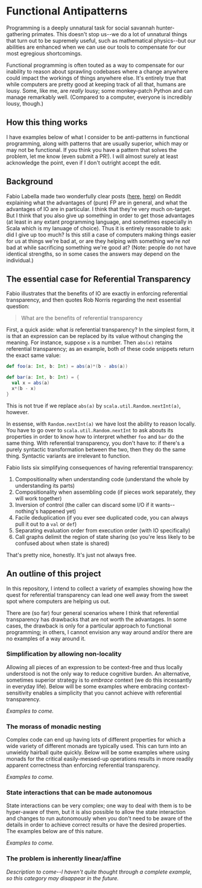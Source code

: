 # Functional Antipatterns

Programming is a deeply unnatural task for social savannah hunter-gathering primates.  This
doesn't stop us--we do a lot of unnatural things that turn out to be supremely useful, such
as mathematical physics--but our abilities are enhanced when we can use our tools to
compensate for our most egregious shortcomings.

Functional programming is often touted as a way to compensate for our inability to reason
about sprawling codebases where a change anywhere could impact the workings of things anywhere
else.  It's entirely true that while computers are pretty good at keeping track of all that,
humans are lousy.  Some, like me, are _really_ lousy; some monkey-patch Python and can manage
remarkably well.  (Compared to a computer, everyone is incredibly lousy, though.)

## How this thing works

I have examples below of what I consider to be anti-patterns in functional programming,
along with patterns that are usually superior, which may or may not be functional.  If
you think you have a pattern that solves the problem, let me know (even submit a PR!).
I will almost surely at least acknowledge the point, even if I don't outright accept the edit.

## Background

Fabio Labella made two wonderfully clear posts ([here](https://www.reddit.com/r/scala/comments/8ygjcq/can_someone_explain_to_me_the_benefits_of_io/e2jfp9b/),
[here](https://www.reddit.com/r/scala/comments/8ygjcq/can_someone_explain_to_me_the_benefits_of_io/e2jfrg8/))
on Reddit explaining what the advantages of (pure) FP are in general, and what the advantages
of IO are in particular.  I think that they're very much on-target.  But I think that you also
give up something in order to get those advantages (at least in any extant programming language,
and sometimes especially in Scala which is my lanuage of choice).  Thus it is entirely reasonable
to ask: did I give up too much?  Is this still a case of computers making things easier for us at things
we're bad at, or are they helping with something we're _not_ bad at while sacrificing
something we're good at?  (Note: people do not have identical strengths, so in some cases the
answers may depend on the individual.)

## The essential case for Referential Transparency

Fabio illustrates that the benefits of IO are exactly in enforcing referential
transparency, and then quotes Rob Norris regarding the next essential question:

> What are the benefits of referential transparency

First, a quick aside: what _is_ referential transparency?  In the simplest form,
it is that an expression can be replaced by its value without changing the meaning.
For instance, suppose `x` is a number.  Then `abs(x)` retains referential transparency;
as an example, both of these code snippets return the exact same value:

```scala
def foo(a: Int, b: Int) = abs(a)*(b - abs(a))

def bar(a: Int, b: Int) = {
  val x = abs(a)
  x*(b - x)
}
```

This is not true if we replace `abs(a)` by `scala.util.Random.nextInt(a)`, however.

In essense, with `Random.nextInt(a)` we have lost the ability to reason locally.
You have to go over to `scala.util.Random.nextInt` to ask abouts its properties in
order to know how to  interpret whether `foo` and `bar` do the same thing.  With referential
transparency, you don't have to: if there's a purely syntactic transformation between the two,
then they do the same thing.  Syntactic variants are irrelevant to function.

Fabio lists six simplifying consequences of having referential transparency:

1. Compositionality when understanding code (understand the whole by understanding its parts)
2. Compositionality when assembling code (if pieces work separately, they will work together)
3. Inversion of control (the caller can discard some I/O if it wants--nothing's happened yet)
4. Facile deduplication (if you ever see duplicated code, you can always pull it out to a `val` or `def`)
5. Separating evaluation order from execution order (with IO specifically)
6. Call graphs delimit the region of state sharing (so you're less likely to be confused about when state is shared)

That's pretty nice, honestly.  It's just not always free.

## An outline of this project

In this repository, I intend to collect a variety of examples showing how the quest for referential
transparency can lead one well away from the sweet spot where computers are helping us out.

There are (so far) four general scenarios where I think that referential transparency has drawbacks that are
not worth the advantages.  In some cases, the drawback is only for a particular approach to functional
programming; in others, I cannot envision any way around and/or there are no examples of a way around it.

### Simplification by allowing non-locality

Allowing all pieces of an expression to be context-free and thus locally understood is not
the only way to reduce cognitive burden.  An alternative, sometimes superior strategy
is to _embrace_ context (we do this incessantly in everyday life).  Below will be some
examples where embracing context-sensitivity enables a simplicity that you cannot achieve
with referential transparency.

_Examples to come._

### The morass of monadic nesting

Complex code can end up having lots of different properties for which a wide variety
of different monads are typically used.  This can turn into an unwieldy hairball quite
quickly.  Below will be some examples where using monads for the critical easily-messed-up
operations results in more readily apparent correctness than enforcing referential transparency.

_Examples to come._

### State interactions that can be made autonomous

State interactions can be very complex; one way to deal with them is to be hyper-aware of
them, but it is also possible to allow the state interaction and changes to run autonomously
when you don't need to be aware of the details in order to achieve correct results or have
the desired properties.  The examples below are of this nature.

_Examples to come._

### The problem is inherently linear/affine

_Description to come--I haven't quite thought through a complete example, so this category
may disappear in the future._
